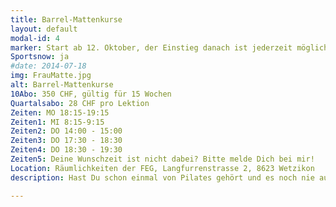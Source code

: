 ```yaml
---
title: Barrel-Mattenkurse
layout: default
modal-id: 4
marker: Start ab 12. Oktober, der Einstieg danach ist jederzeit möglich.
Sportsnow: ja
#date: 2014-07-18
img: FrauMatte.jpg
alt: Barrel-Mattenkurse
10Abo: 350 CHF, gültig für 15 Wochen
Quartalsabo: 28 CHF pro Lektion
Zeiten: MO 18:15-19:15
Zeiten1: MI 8:15-9:15
Zeiten2: DO 14:00 - 15:00
Zeiten3: DO 17:30 - 18:30
Zeiten4: DO 18:30 - 19:30
Zeiten5: Deine Wunschzeit ist nicht dabei? Bitte melde Dich bei mir!
Location: Räumlichkeiten der FEG, Langfurrenstrasse 2, 8623 Wetzikon
description: Hast Du schon einmal von Pilates gehört und es noch nie ausprobiert? Oder besuchst Du bereits Pilates-Mattenkurse und bist neugierig auf mehr? Dann melde Dich für unsere Barrel-Mattenkurse an und lerne eine völlig neue Dimension des klassischen Pilates-Trainings kennen. Das Training auf dem Barrel (Spine Corrector) fördert eine korrekte Körperhaltung während der Übungsausführung, intensiviert das Training und dehnt zugleich. Ergänzt wird das Training durch Übungen auf der Matte. Erfahre selbst, wie sich Dein Körper mit dem Training verlängert und aufrichtet. Wir trainieren in Kleingruppen (max. 6 Teilnehmer). Eine Lektion dauert 50 Minuten. Der Kurs findet ab 3 Teilnehmern statt.

---
```

